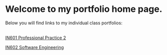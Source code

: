 # Welcome to my portfolio home page.

Below you will find links to my individual class portfolios:
<br><br>

[IN601 Professional Practice 2](https://kippj1.github.io/portfolio/IN601 "Professional Practice 2")

[IN602 Software Engineering](https://kippj1.github.io/portfolio/IN602 "Software Engineering")  
